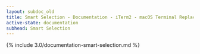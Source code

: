 ```yaml
---
layout: subdoc_old
title: Smart Selection - Documentation - iTerm2 - macOS Terminal Replacement
active-state: documentation
subhead: Smart Selection
---
```

{% include 3.0/documentation-smart-selection.md %}
